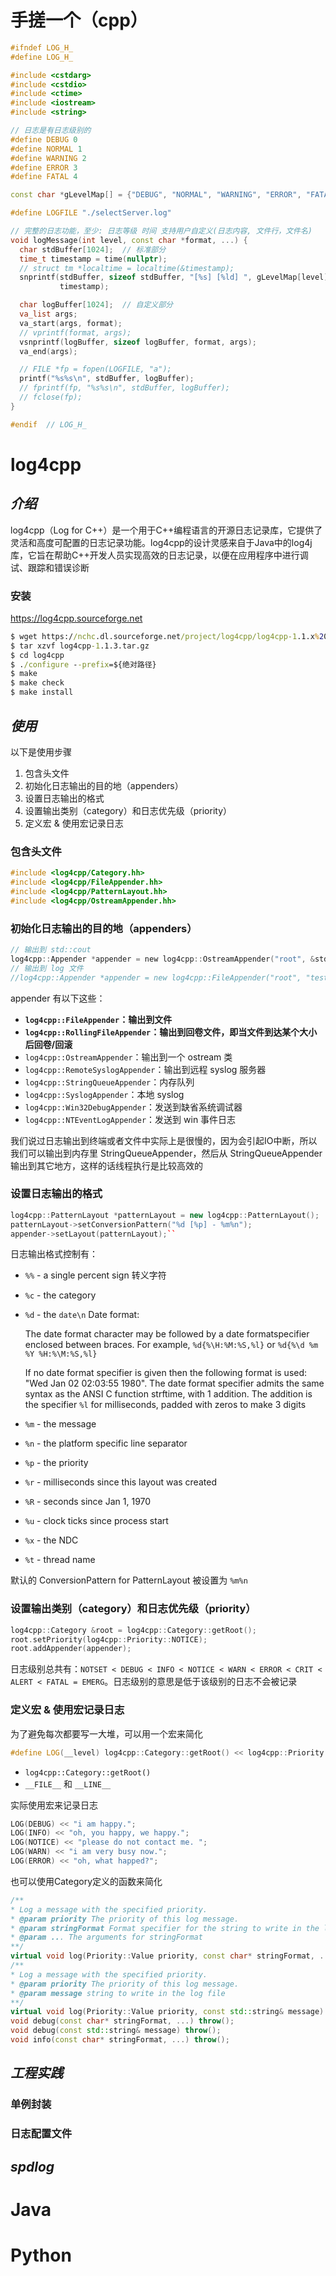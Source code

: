 # 手搓一个（cpp）

```c++
#ifndef LOG_H_
#define LOG_H_

#include <cstdarg>
#include <cstdio>
#include <ctime>
#include <iostream>
#include <string>

// 日志是有日志级别的
#define DEBUG 0
#define NORMAL 1
#define WARNING 2
#define ERROR 3
#define FATAL 4

const char *gLevelMap[] = {"DEBUG", "NORMAL", "WARNING", "ERROR", "FATAL"};

#define LOGFILE "./selectServer.log"

// 完整的日志功能，至少: 日志等级 时间 支持用户自定义(日志内容, 文件行，文件名)
void logMessage(int level, const char *format, ...) {
  char stdBuffer[1024];  // 标准部分
  time_t timestamp = time(nullptr);
  // struct tm *localtime = localtime(&timestamp);
  snprintf(stdBuffer, sizeof stdBuffer, "[%s] [%ld] ", gLevelMap[level],
           timestamp);

  char logBuffer[1024];  // 自定义部分
  va_list args;
  va_start(args, format);
  // vprintf(format, args);
  vsnprintf(logBuffer, sizeof logBuffer, format, args);
  va_end(args);

  // FILE *fp = fopen(LOGFILE, "a");
  printf("%s%s\n", stdBuffer, logBuffer);
  // fprintf(fp, "%s%s\n", stdBuffer, logBuffer);
  // fclose(fp);
}

#endif  // LOG_H_
```

# log4cpp

## *介绍*

log4cpp（Log for C++）是一个用于C++编程语言的开源日志记录库，它提供了灵活和高度可配置的日志记录功能。log4cpp的设计灵感来自于Java中的log4j库，它旨在帮助C++开发人员实现高效的日志记录，以便在应用程序中进行调试、跟踪和错误诊断

### 安装

<https://log4cpp.sourceforge.net>

```cmd
$ wget https://nchc.dl.sourceforge.net/project/log4cpp/log4cpp-1.1.x%20%28new%29/log4cpp-1.1/log4cpp-1.1.3.tar.gz
$ tar xzvf log4cpp-1.1.3.tar.gz
$ cd log4cpp
$ ./configure --prefix=${绝对路径}
$ make
$ make check
$ make install
```

## *使用*

以下是使用步骤

1. 包含头文件
2. 初始化日志输出的目的地（appenders）
3. 设置日志输出的格式
4. 设置输出类别（category）和日志优先级（priority）
5. 定义宏 & 使用宏记录日志

### 包含头文件

```c++
#include <log4cpp/Category.hh>
#include <log4cpp/FileAppender.hh>
#include <log4cpp/PatternLayout.hh>
#include <log4cpp/OstreamAppender.hh>
```

### 初始化日志输出的目的地（appenders）

```c
// 输出到 std::cout
log4cpp::Appender *appender = new log4cpp::OstreamAppender("root", &std::cout);
// 输出到 log 文件
//log4cpp::Appender *appender = new log4cpp::FileAppender("root", "test.log");
```

appender 有以下这些：

* **`log4cpp::FileAppender`：输出到文件**
* **`log4cpp::RollingFileAppender`：输出到回卷文件，即当文件到达某个大小后回卷/回滚**
* `log4cpp::OstreamAppender`：输出到一个 ostream 类
* `log4cpp::RemoteSyslogAppender`：输出到远程 syslog 服务器
* `log4cpp::StringQueueAppender`：内存队列
* `log4cpp::SyslogAppender`：本地 syslog
* `log4cpp::Win32DebugAppender`：发送到缺省系统调试器
* `log4cpp::NTEventLogAppender`：发送到 win 事件日志

我们说过日志输出到终端或者文件中实际上是很慢的，因为会引起IO中断，所以我们可以输出到内存里 StringQueueAppender，然后从 StringQueueAppender 输出到其它地方，这样的话线程执行是比较高效的

### 设置日志输出的格式

```c++
log4cpp::PatternLayout *patternLayout = new log4cpp::PatternLayout();
patternLayout->setConversionPattern("%d [%p] - %m%n");
appender->setLayout(patternLayout);``
```

日志输出格式控制有：

* `%%` - a single percent sign 转义字符

* `%c` - the category

* `%d` - the `date\n` Date format:

  The date format character may be followed by a date formatspecifier enclosed between braces. For example, `%d{%\H:%M:%S,%l}` or `%d{%\d %m %Y %H:%\M:%S,%l}` 

  If no date format specifier is given then the following format is used: "Wed Jan 02 02:03:55 1980". The date format specifier admits the same syntax as the ANSI C function strftime, with 1 addition. The addition is the specifier `%l` for milliseconds, padded with zeros to make 3 digits

* `%m` - the message

* `%n` - the platform specific line separator

* `%p` - the priority

* `%r` - milliseconds since this layout was created

* `%R` - seconds since Jan 1, 1970

* `%u` - clock ticks since process start

* `%x` - the NDC

* `%t` - thread name

默认的 ConversionPattern for PatternLayout 被设置为 `%m%n`

### 设置输出类别（category）和日志优先级（priority）

```c++
log4cpp::Category &root = log4cpp::Category::getRoot();
root.setPriority(log4cpp::Priority::NOTICE);
root.addAppender(appender);
```

日志级别总共有：`NOTSET < DEBUG < INFO < NOTICE < WARN < ERROR < CRIT < ALERT < FATAL = EMERG`。日志级别的意思是低于该级别的日志不会被记录

### 定义宏 & 使用宏记录日志

为了避免每次都要写一大堆，可以用一个宏来简化

```c++
#define LOG(__level) log4cpp::Category::getRoot() << log4cpp::Priority::__level << __FILE__ << " " << __LINE__ << ": "
```

* `log4cpp::Category::getRoot()`
* `__FILE__` 和 `__LINE__`

实际使用宏来记录日志

```c++
LOG(DEBUG) << "i am happy.";
LOG(INFO) << "oh, you happy, we happy.";
LOG(NOTICE) << "please do not contact me. ";
LOG(WARN) << "i am very busy now.";
LOG(ERROR) << "oh, what happed?";
```

也可以使用Category定义的函数来简化

```c++
/**
* Log a message with the specified priority.
* @param priority The priority of this log message.
* @param stringFormat Format specifier for the string to write in the log file.
* @param ... The arguments for stringFormat
**/
virtual void log(Priority::Value priority, const char* stringFormat, ...) throw();
/**
* Log a message with the specified priority.
* @param priority The priority of this log message.
* @param message string to write in the log file
**/
virtual void log(Priority::Value priority, const std::string& message) throw();
void debug(const char* stringFormat, ...) throw();
void debug(const std::string& message) throw();
void info(const char* stringFormat, ...) throw();
```

## *工程实践*

### 单例封装

### 日志配置文件

## *spdlog*

# Java

# Python

